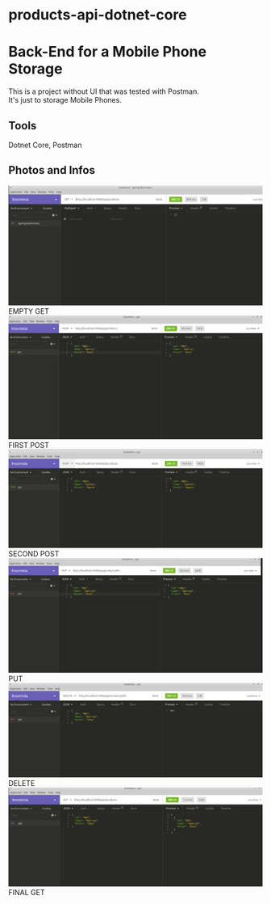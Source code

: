 # products-api-dotnet-core

<h1>Back-End for a Mobile Phone Storage</h1>
<p>This is a project without UI that was tested with Postman. </br>
   It's just to storage Mobile Phones.
</p>
<h2>Tools</h2>
<p>Dotnet Core, Postman <p>
  
   <h2>Photos and Infos</h2>
     <img src="https://github.com/renatogondin/CRUDPRODUCT-WEB-API-DOTNET-CORE/blob/master/fotografias/get1.png">
     <caption>EMPTY GET</caption>
    <img src="https://github.com/renatogondin/CRUDPRODUCT-WEB-API-DOTNET-CORE/blob/master/fotografias/post1.png">
    <caption>FIRST POST</caption>
    <img src="https://github.com/renatogondin/CRUDPRODUCT-WEB-API-DOTNET-CORE/blob/master/fotografias/post2.png">
     <caption>SECOND POST</caption>
    <img src="https://github.com/renatogondin/CRUDPRODUCT-WEB-API-DOTNET-CORE/blob/master/fotografias/put.png">
     <caption>PUT</caption>
    <img src="https://github.com/renatogondin/CRUDPRODUCT-WEB-API-DOTNET-CORE/blob/master/fotografias/delete.png">
     <caption>DELETE</caption>
     <img src="https://github.com/renatogondin/CRUDPRODUCT-WEB-API-DOTNET-CORE/blob/master/fotografias/get2.png">
     <caption>FINAL GET</caption>
